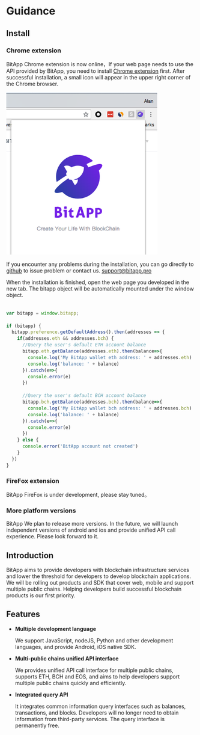 # Guidance

## Install

### Chrome extension

BitApp Chrome extension is now online，If your web page needs to use the API provided by BitApp, you need to install [Chrome extension](http://developer.bitapp.net) first.
After successful installation, a small icon will appear in the upper right corner of the Chrome browser.

![Install successfully](./install-success.png)

If you encounter any problems during the installation, you can go directly to [github](https://github.com/bitapp) to issue problem or contact us. [support@bitapp.pro](mailto:support@bitapp.pro)

When the installation is finished, open the web page you developed in the new tab. The bitapp object will be automatically mounted under the window object.

```js

var bitapp = window.bitapp;

if (bitapp) {
  bitapp.preference.getDefaultAddress().then(addresses => {
    if(addresses.eth && addresses.bch) {
      //Query the user's default ETH account balance
      bitapp.eth.getBalance(addresses.eth).then(balance=>{
        console.log('My BitApp wallet eth address: ' + addresses.eth)
        console.log('balance: ' + balance)
      }).catch(e=>{
        console.error(e)
      })

      //Query the user's default BCH account balance
      bitapp.bch.getBalance(addresses.bch).then(balance=>{
        console.log('My BitApp wallet bch address: ' + addresses.bch)
        console.log('balance: ' + balance)
      }).catch(e=>{
        console.error(e)
      })
    } else {
      console.error('BitApp account not created')
    }
  })
}

```

### FireFox extension

BitApp FireFox is under development, please stay tuned。

### More platform versions

BitApp We plan to release more versions. In the future, we will launch independent versions of android and ios and provide unified API call experience. Please look forward to it.

## Introduction

BitApp aims to provide developers with blockchain infrastructure services and lower the threshold for developers to develop blockchain applications. We will be rolling out products and SDK that cover web, mobile and support multiple public chains. Helping developers build successful blockchain products is our first priority.

## Features

- **Multiple development language**

  We support JavaScript, nodeJS, Python and other development languages, and provide Android, iOS native SDK.

- **Multi-public chains unified API interface**

  We provides unified API call interface for multiple public chains, supports ETH, BCH and EOS, and aims to help developers support multiple public chains quickly and efficiently.

- **Integrated query API**

  It integrates common information query interfaces such as balances, transactions, and blocks. Developers will no longer need to obtain information from third-party services. The query interface is permanently free.
